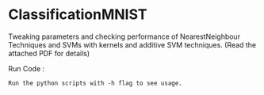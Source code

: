 # ClassificationMNIST
Tweaking parameters and checking performance of NearestNeighbour Techniques and SVMs with kernels and additive SVM techniques. (Read the attached PDF for details)

Run Code :
``````````
Run the python scripts with -h flag to see usage.
